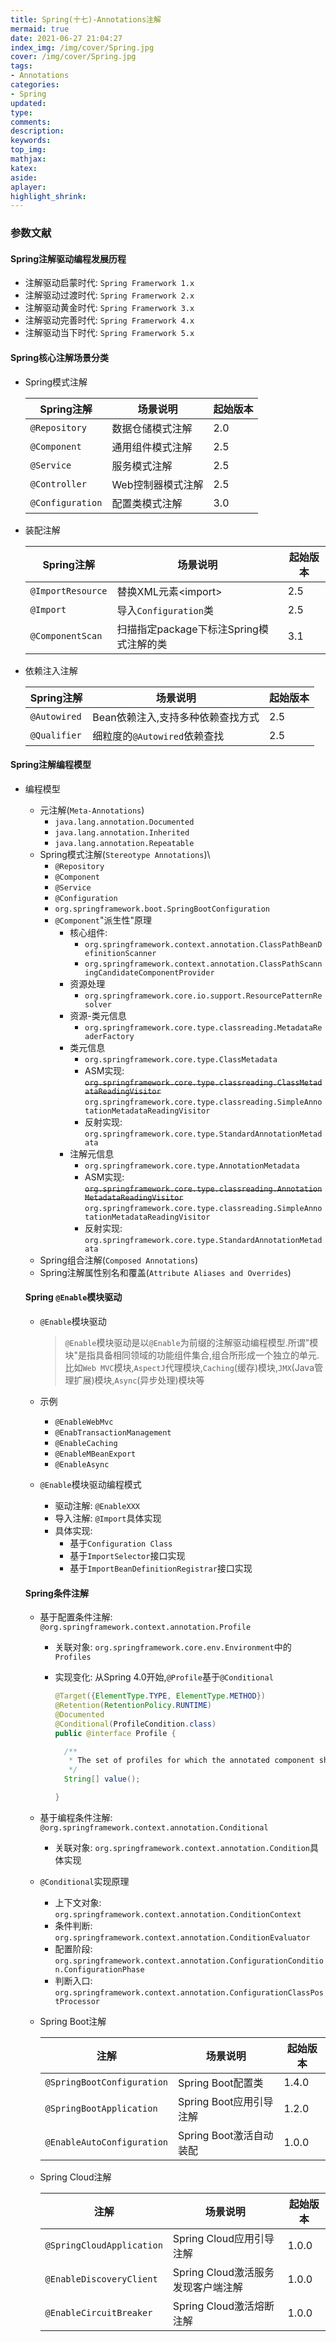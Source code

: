 ```yaml
---
title: Spring(十七)-Annotations注解
mermaid: true
date: 2021-06-27 21:04:27
index_img: /img/cover/Spring.jpg
cover: /img/cover/Spring.jpg
tags:
- Annotations
categories:
- Spring
updated:
type:
comments:
description:
keywords:
top_img:
mathjax:
katex:
aside:
aplayer:
highlight_shrink:
---
```


### 参数文献

#### Spring注解驱动编程发展历程

* 注解驱动启蒙时代: `Spring Framerwork 1.x`
* 注解驱动过渡时代: `Spring Framerwork 2.x`
* 注解驱动黄金时代: `Spring Framerwork 3.x`
* 注解驱动完善时代: `Spring Framerwork 4.x`
* 注解驱动当下时代: `Spring Framerwork 5.x`

#### Spring核心注解场景分类

* Spring模式注解

  | Spring注解       | 场景说明          | 起始版本 |
  | ---------------- | ----------------- | -------- |
  | `@Repository`    | 数据仓储模式注解  | 2.0      |
  | `@Component`     | 通用组件模式注解  | 2.5      |
  | `@Service`       | 服务模式注解      | 2.5      |
  | `@Controller`    | Web控制器模式注解 | 2.5      |
  | `@Configuration` | 配置类模式注解    | 3.0      |

* 装配注解

  | Spring注解        | 场景说明                                | 起始版本 |
  | ----------------- | --------------------------------------- | -------- |
  | `@ImportResource` | 替换XML元素\<import>                    | 2.5      |
  | `@Import`         | 导入`Configuration`类                   | 2.5      |
  | `@ComponentScan`  | 扫描指定package下标注Spring模式注解的类 | 3.1      |

* 依赖注入注解

  | Spring注解   | 场景说明                          | 起始版本 |
  | ------------ | --------------------------------- | -------- |
  | `@Autowired` | Bean依赖注入,支持多种依赖查找方式 | 2.5      |
  | `@Qualifier` | 细粒度的`@Autowired`依赖查找      | 2.5      |

#### Spring注解编程模型

* 编程模型

  * 元注解(`Meta-Annotations`)
    * `java.lang.annotation.Documented`
    * `java.lang.annotation.Inherited`
    * `java.lang.annotation.Repeatable`
  * Spring模式注解(`Stereotype Annotations`)\
    * `@Repository`
    * `@Component`
    * `@Service`
    * `@Configuration`
    * `org.springframework.boot.SpringBootConfiguration`
    * `@Component`"派生性"原理
      * 核心组件:
        *  `org.springframework.context.annotation.ClassPathBeanDefinitionScanner`
        * `org.springframework.context.annotation.ClassPathScanningCandidateComponentProvider`
      * 资源处理 
        * `org.springframework.core.io.support.ResourcePatternResolver`
      * 资源-类元信息
        * `org.springframework.core.type.classreading.MetadataReaderFactory`
      * 类元信息
        * `org.springframework.core.type.ClassMetadata`
        * ASM实现: ~~`org.springframework.core.type.classreading.ClassMetadataReadingVisitor`~~ `org.springframework.core.type.classreading.SimpleAnnotationMetadataReadingVisitor`
        * 反射实现: `org.springframework.core.type.StandardAnnotationMetadata`
      * 注解元信息
        * `org.springframework.core.type.AnnotationMetadata`
        * ASM实现: ~~`org.springframework.core.type.classreading.AnnotationMetadataReadingVisitor`~~ `org.springframework.core.type.classreading.SimpleAnnotationMetadataReadingVisitor`
        * 反射实现: `org.springframework.core.type.StandardAnnotationMetadata`
  * Spring组合注解(`Composed Annotations`)
  * Spring注解属性别名和覆盖(`Attribute Aliases and Overrides`)

  #### Spring `@Enable`模块驱动

  * `@Enable`模块驱动

    > `@Enable`模块驱动是以`@Enable`为前缀的注解驱动编程模型.所谓"模块"是指具备相同领域的功能组件集合,组合所形成一个独立的单元.比如`Web MVC`模块,`AspectJ`代理模块,`Caching`(缓存)模块,`JMX`(Java管理扩展)模块,`Async`(异步处理)模块等

  * 示例
    * `@EnableWebMvc`
    * `@EnabTransactionManagement`
    * `@EnableCaching`
    * `@EnableMBeanExport`
    * `@EnableAsync`
  * `@Enable`模块驱动编程模式
    * 驱动注解: `@EnableXXX`
    * 导入注解: `@Import`具体实现
    * 具体实现: 
      * 基于`Configuration Class`
      * 基于`ImportSelector`接口实现
      * 基于`ImportBeanDefinitionRegistrar`接口实现

  #### Spring条件注解

  * 基于配置条件注解: `@org.springframework.context.annotation.Profile`

    * 关联对象: `org.springframework.core.env.Environment`中的`Profiles`

    * 实现变化: 从Spring 4.0开始,`@Profile`基于`@Conditional`

      ```java
      @Target({ElementType.TYPE, ElementType.METHOD})
      @Retention(RetentionPolicy.RUNTIME)
      @Documented
      @Conditional(ProfileCondition.class)
      public @interface Profile {
      
      	/**
      	 * The set of profiles for which the annotated component should be registered.
      	 */
      	String[] value();
      
      }
      ```

  * 基于编程条件注解: `@org.springframework.context.annotation.Conditional`

    * 关联对象: `org.springframework.context.annotation.Condition`具体实现

  * `@Conditional`实现原理

    * 上下文对象: `org.springframework.context.annotation.ConditionContext`
    * 条件判断: `org.springframework.context.annotation.ConditionEvaluator`
    * 配置阶段: `org.springframework.context.annotation.ConfigurationCondition.ConfigurationPhase`
    * 判断入口: `org.springframework.context.annotation.ConfigurationClassPostProcessor`

  * Spring Boot注解

    | 注解                       | 场景说明                | 起始版本 |
    | -------------------------- | ----------------------- | -------- |
    | `@SpringBootConfiguration` | Spring Boot配置类       | 1.4.0    |
    | `@SpringBootApplication`   | Spring Boot应用引导注解 | 1.2.0    |
    | `@EnableAutoConfiguration` | Spring Boot激活自动装配 | 1.0.0    |

  * Spring Cloud注解

    | 注解                      | 场景说明                           | 起始版本 |
    | ------------------------- | ---------------------------------- | -------- |
    | `@SpringCloudApplication` | Spring Cloud应用引导注解           | 1.0.0    |
    | `@EnableDiscoveryClient`  | Spring Cloud激活服务发现客户端注解 | 1.0.0    |
    | `@EnableCircuitBreaker`   | Spring Cloud激活熔断注解           | 1.0.0    |

    
